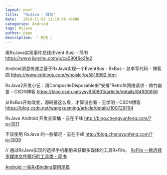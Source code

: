 ```yaml
---
layout: post
title:  "RxJava - 其他"
date:   2019-11-02 11:19:00 +0800
categories: Android
tags: RxJava
author: pepe
description: 『 其他 』
---
```




用RxJava实现事件总线(Event Bus) - 简书
https://www.jianshu.com/p/ca090f6e2fe2

Android消息传递之基于RxJava实现一个EventBus - RxBus - 总李写代码 - 博客园
https://www.cnblogs.com/whoislcj/p/5816992.html

RxJava2开发小记：用CompositeDisposable来“安排”Retrofit网络请求 - 倚竹幽篁 - CSDN博客
https://blog.csdn.net/ysy950803/article/details/84930656

从RxBus开始改变，源码要这么看，才算没白看 - 王学明 - CSDN博客
https://blog.csdn.net/wangxueming/article/details/100729794

RxJava Android 开发全家桶 - 云在千峰
http://blog.chengyunfeng.com/?p=1011

不该使用 RxJava 的一些情况 - 云在千峰
http://blog.chengyunfeng.com/?p=1009

// 通过RxJava实现的选择手机相册来获取多媒体的工具RxFile。
[RxFile 一款选择多媒体文件精巧的工具类 - 简书](https://www.jianshu.com/p/eeba39f7df0a)

[Android 一些RxBinding使用场景](https://mp.weixin.qq.com/s?__biz=MzAxMTI4MTkwNQ==&mid=2650822145&idx=1&sn=24a1d455a1c38d5481ba3245859d6c40&chksm=80b7829fb7c00b89850c85751648125b1e7ea47400d4bce5fb16e154a0d77f37c22552ec00c6&mpshare=1&scene=23&srcid=02245lRvXAlNLAWDkGKoTcUR#rd)


